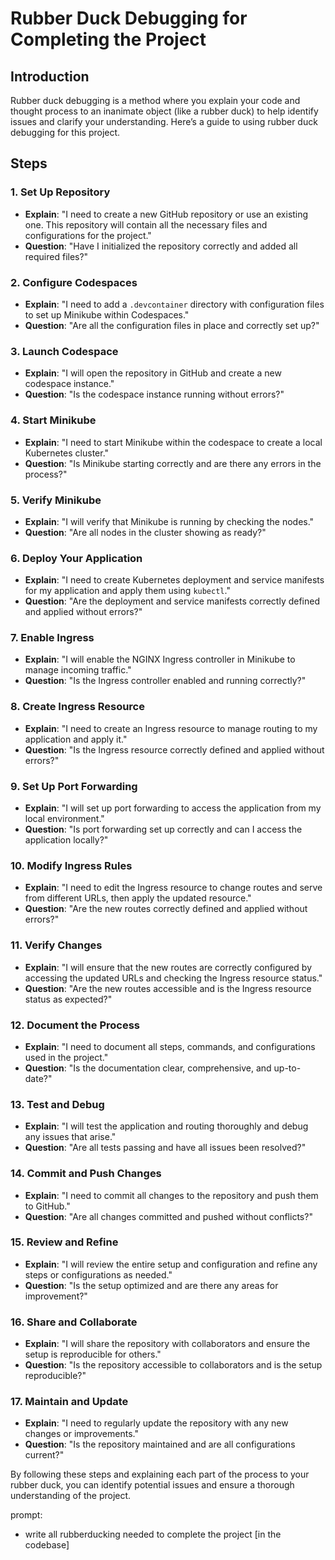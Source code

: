 # Rubber Duck Debugging for Completing the Project

## Introduction
Rubber duck debugging is a method where you explain your code and thought process to an inanimate object (like a rubber duck) to help identify issues and clarify your understanding. Here’s a guide to using rubber duck debugging for this project.

## Steps

### 1. **Set Up Repository**
- **Explain**: "I need to create a new GitHub repository or use an existing one. This repository will contain all the necessary files and configurations for the project."
- **Question**: "Have I initialized the repository correctly and added all required files?"

### 2. **Configure Codespaces**
- **Explain**: "I need to add a `.devcontainer` directory with configuration files to set up Minikube within Codespaces."
- **Question**: "Are all the configuration files in place and correctly set up?"

### 3. **Launch Codespace**
- **Explain**: "I will open the repository in GitHub and create a new codespace instance."
- **Question**: "Is the codespace instance running without errors?"

### 4. **Start Minikube**
- **Explain**: "I need to start Minikube within the codespace to create a local Kubernetes cluster."
- **Question**: "Is Minikube starting correctly and are there any errors in the process?"

### 5. **Verify Minikube**
- **Explain**: "I will verify that Minikube is running by checking the nodes."
- **Question**: "Are all nodes in the cluster showing as ready?"

### 6. **Deploy Your Application**
- **Explain**: "I need to create Kubernetes deployment and service manifests for my application and apply them using `kubectl`."
- **Question**: "Are the deployment and service manifests correctly defined and applied without errors?"

### 7. **Enable Ingress**
- **Explain**: "I will enable the NGINX Ingress controller in Minikube to manage incoming traffic."
- **Question**: "Is the Ingress controller enabled and running correctly?"

### 8. **Create Ingress Resource**
- **Explain**: "I need to create an Ingress resource to manage routing to my application and apply it."
- **Question**: "Is the Ingress resource correctly defined and applied without errors?"

### 9. **Set Up Port Forwarding**
- **Explain**: "I will set up port forwarding to access the application from my local environment."
- **Question**: "Is port forwarding set up correctly and can I access the application locally?"

### 10. **Modify Ingress Rules**
- **Explain**: "I need to edit the Ingress resource to change routes and serve from different URLs, then apply the updated resource."
- **Question**: "Are the new routes correctly defined and applied without errors?"

### 11. **Verify Changes**
- **Explain**: "I will ensure that the new routes are correctly configured by accessing the updated URLs and checking the Ingress resource status."
- **Question**: "Are the new routes accessible and is the Ingress resource status as expected?"

### 12. **Document the Process**
- **Explain**: "I need to document all steps, commands, and configurations used in the project."
- **Question**: "Is the documentation clear, comprehensive, and up-to-date?"

### 13. **Test and Debug**
- **Explain**: "I will test the application and routing thoroughly and debug any issues that arise."
- **Question**: "Are all tests passing and have all issues been resolved?"

### 14. **Commit and Push Changes**
- **Explain**: "I need to commit all changes to the repository and push them to GitHub."
- **Question**: "Are all changes committed and pushed without conflicts?"

### 15. **Review and Refine**
- **Explain**: "I will review the entire setup and configuration and refine any steps or configurations as needed."
- **Question**: "Is the setup optimized and are there any areas for improvement?"

### 16. **Share and Collaborate**
- **Explain**: "I will share the repository with collaborators and ensure the setup is reproducible for others."
- **Question**: "Is the repository accessible to collaborators and is the setup reproducible?"

### 17. **Maintain and Update**
- **Explain**: "I need to regularly update the repository with any new changes or improvements."
- **Question**: "Is the repository maintained and are all configurations current?"

By following these steps and explaining each part of the process to your rubber duck, you can identify potential issues and ensure a thorough understanding of the project.

prompt:
- write all rubberducking needed to complete the project [in the codebase]
